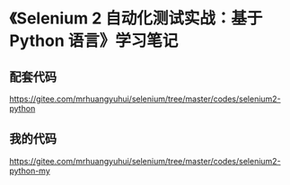 <!-- #selenium-tutorial -->
# 《Selenium 2 自动化测试实战：基于 Python 语言》学习笔记

## 配套代码

<https://gitee.com/mrhuangyuhui/selenium/tree/master/codes/selenium2-python>

## 我的代码

<https://gitee.com/mrhuangyuhui/selenium/tree/master/codes/selenium2-python-my>
